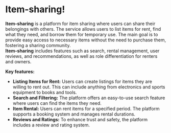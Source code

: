 # Item-sharing!

**Item-sharing** is a platform for item sharing where users can share their belongings with others. 
The service allows users to list items for rent, find what they need, and borrow them for temporary use. 
The main goal is to provide easy access to necessary items without the need to purchase them, 
fostering a sharing community.  
**Item-sharing** includes features such as search, rental management, user reviews, and recommendations, 
as well as role differentiation for renters and owners.  

**Key features:**
* **Listing Items for Rent:** Users can create listings for items they are willing to rent out. This can include anything from electronics and sports equipment to books and tools.  
* **Search and Filtering:** The platform offers an easy-to-use search feature where users can find the items they need.  
* **Item Rental:** Users can rent items for a specified period. The platform supports a booking system and manages rental durations.  
* **Reviews and Ratings:** To enhance trust and safety, the platform includes a review and rating system.  